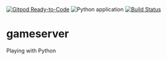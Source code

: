 [![Gitpod Ready-to-Code](https://img.shields.io/badge/Gitpod-Ready--to--Code-blue?logo=gitpod)](https://gitpod.io/#https://github.com/kumlien/gameserver) 
![Python application](https://github.com/kumlien/gameserver/workflows/Python%20application/badge.svg?branch=master)
[![Build Status](https://travis-ci.com/kumlien/gameserver.svg?branch=master)](https://travis-ci.com/kumlien/gameserver)

# gameserver
Playing with Python
